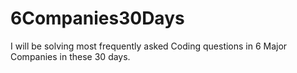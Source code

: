 # 6Companies30Days
I will be solving most frequently asked Coding questions in 6 Major Companies in these 30 days.
